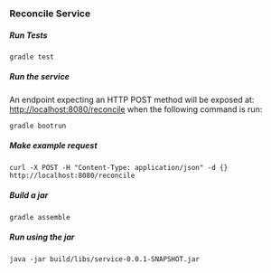 ### Reconcile Service


##### Run Tests

`gradle test`

##### Run the service

An endpoint expecting an HTTP POST method will be exposed at: [http://localhost:8080/reconcile](http://localhost:8080/reconcile) when the following command is run:

`gradle bootrun`

##### Make example request

`curl -X POST -H "Content-Type: application/json" -d {}  http://localhost:8080/reconcile`

##### Build a jar

`gradle assemble`

##### Run using the jar

`java -jar build/libs/service-0.0.1-SNAPSHOT.jar` 
